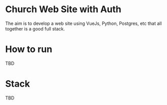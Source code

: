# Church Web Site with Auth
The aim is to develop a web site using VueJs, Python, Postgres, etc that all together is a good full stack.

# How to run

TBD

# Stack

TBD